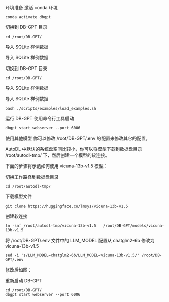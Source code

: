 环境准备
激活 conda 环境

```
conda activate dbgpt
```

切换到 DB-GPT 目录

```
cd /root/DB-GPT/
```

导入 SQLite 样例数据

导入 SQLite 样例数据

切换到 DB-GPT 目录

```
cd /root/DB-GPT/
```

导入 SQLite 样例数据

导入 SQLite 样例数据

```
bash ./scripts/examples/load_examples.sh
```

运行 DB-GPT
使用命令行工具启动

```
dbgpt start webserver --port 6006
```

使用其他模型
你可以修改 /root/DB-GPT/.env 的配置来修改其它的配置。

AutoDL 中默认的系统盘空间比较小，你可以将模型下载到数据盘目录 /root/autodl-tmp/ 下，然后创建一个模型的软连接。

下面的步骤将示范如何使用 vicuna-13b-v1.5 模型：

切换工作路径到数据盘目录

```
cd /root/autodl-tmp/
```


下载模型文件

```
git clone https://huggingface.co/lmsys/vicuna-13b-v1.5
```


创建软连接

```
ln -snf /root/autodl-tmp/vicuna-13b-v1.5   /root/DB-GPT/models/vicuna-13b-v1.5
```


将 /root/DB-GPT/.env 文件中的 LLM_MODEL 配置从 chatglm2-6b 修改为 vicuna-13b-v1.5

```
sed -i 's/LLM_MODEL=chatglm2-6b/LLM_MODEL=vicuna-13b-v1.5/' /root/DB-GPT/.env
```


修改后如图：


重新启动 DB-GPT

```
cd /root/DB-GPT/
dbgpt start webserver --port 6006


```

